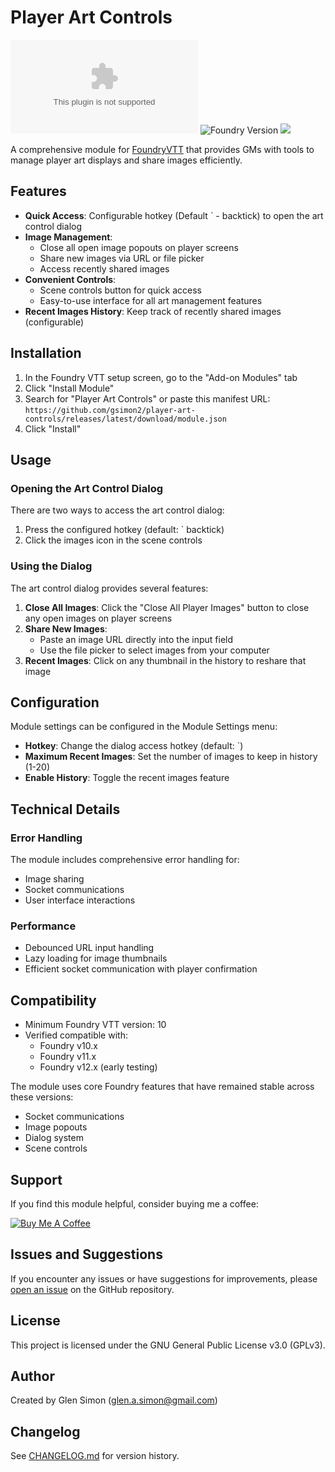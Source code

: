 # Player Art Controls

![GitHub release (latest by date and asset)](https://img.shields.io/github/downloads/gsimon2/player-art-controls/latest/module.zip)
![Foundry Version](https://img.shields.io/badge/dynamic/json?color=orange&label=Foundry%20Version&query=compatibility.verified&url=https%3A%2F%2Fraw.githubusercontent.com%2Fgsimon2%2Fplayer-art-controls%2Fmain%2Fmodule.json)
[![](https://img.shields.io/badge/Buy%20Me%20A%20Coffee-%243-blue)](https://www.buymeacoffee.com/gsimon2)

A comprehensive module for [FoundryVTT](https://foundryvtt.com/) that provides GMs with tools to manage player art displays and share images efficiently.

## Features

- **Quick Access**: Configurable hotkey (Default ` - backtick) to open the art control dialog
- **Image Management**: 
  - Close all open image popouts on player screens
  - Share new images via URL or file picker
  - Access recently shared images
- **Convenient Controls**: 
  - Scene controls button for quick access
  - Easy-to-use interface for all art management features
- **Recent Images History**: Keep track of recently shared images (configurable)

## Installation

1. In the Foundry VTT setup screen, go to the "Add-on Modules" tab
2. Click "Install Module"
3. Search for "Player Art Controls" or paste this manifest URL: 
   `https://github.com/gsimon2/player-art-controls/releases/latest/download/module.json`
4. Click "Install"

## Usage

### Opening the Art Control Dialog
There are two ways to access the art control dialog:
1. Press the configured hotkey (default: ` backtick)
2. Click the images icon in the scene controls

### Using the Dialog
The art control dialog provides several features:
1. **Close All Images**: Click the "Close All Player Images" button to close any open images on player screens
2. **Share New Images**:
   - Paste an image URL directly into the input field
   - Use the file picker to select images from your computer
3. **Recent Images**: Click on any thumbnail in the history to reshare that image

## Configuration

Module settings can be configured in the Module Settings menu:

- **Hotkey**: Change the dialog access hotkey (default: `)
- **Maximum Recent Images**: Set the number of images to keep in history (1-20)
- **Enable History**: Toggle the recent images feature

## Technical Details

### Error Handling
The module includes comprehensive error handling for:
- Image sharing
- Socket communications
- User interface interactions

### Performance
- Debounced URL input handling
- Lazy loading for image thumbnails
- Efficient socket communication with player confirmation

## Compatibility

- Minimum Foundry VTT version: 10
- Verified compatible with:
  - Foundry v10.x
  - Foundry v11.x
  - Foundry v12.x (early testing)

The module uses core Foundry features that have remained stable across these versions:
- Socket communications
- Image popouts
- Dialog system
- Scene controls

## Support

If you find this module helpful, consider buying me a coffee:

[![Buy Me A Coffee](https://img.shields.io/badge/Buy%20Me%20A%20Coffee-%243-blue)](https://www.buymeacoffee.com/gsimon2)

## Issues and Suggestions

If you encounter any issues or have suggestions for improvements, please [open an issue](https://github.com/gsimon2/player-art-controls/issues) on the GitHub repository.

## License

This project is licensed under the GNU General Public License v3.0 (GPLv3).

## Author

Created by Glen Simon (glen.a.simon@gmail.com)

## Changelog

See [CHANGELOG.md](./CHANGELOG.md) for version history.
